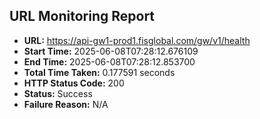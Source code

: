 ## URL Monitoring Report

- **URL:** https://api-gw1-prod1.fisglobal.com/gw/v1/health
- **Start Time:** 2025-06-08T07:28:12.676109
- **End Time:** 2025-06-08T07:28:12.853700
- **Total Time Taken:** 0.177591 seconds
- **HTTP Status Code:** 200
- **Status:** Success
- **Failure Reason:** N/A
